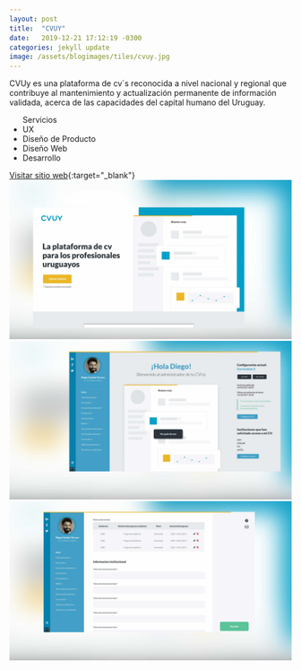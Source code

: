 ```yaml
---
layout: post
title:  "CVUY"
date:   2019-12-21 17:12:19 -0300
categories: jekyll update
image: /assets/blogimages/tiles/cvuy.jpg
---
```

CVUy es una plataforma de cv´s reconocida a nivel nacional y regional que contribuye al mantenimiento y actualización permanente de información validada, acerca de las capacidades del capital humano del Uruguay.

<ul class="right-align">
<span class="text-sm">Servicios</span>
  <li>UX</li>
  <li>Diseño de Producto</li>
  <li>Diseño Web</li>
  <li>Desarrollo</li>
</ul>

<span class="text-sm">[Visitar sitio web](https://cvuy.uy/){:target="_blank"}</span>
<img class="post-image-full" src="/assets/blogimages/cvuy-1.jpg">
<img class="post-image-full" src="/assets/blogimages/cvuy-2.jpg">
<img class="post-image-full" src="/assets/blogimages/cvuy-3.jpg">